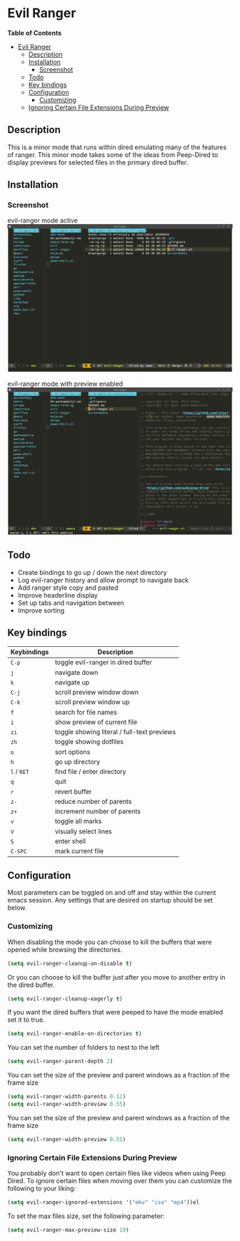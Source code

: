 # Evil Ranger

<!-- markdown-toc start - Don't edit this section. Run M-x markdown-toc/generate-toc again -->
**Table of Contents**

- [Evil Ranger](#evil-ranger)
    - [Description](#description)
    - [Installation](#installation)
        - [Screenshot](#screenshot)
    - [Todo](#todo)
    - [Key bindings](#key-bindings)
    - [Configuration](#configuration)
        - [Customizing](#customizing)
    - [Ignoring Certain File Extensions During Preview](#ignoring-certain-file-extensions-during-preview)

<!-- markdown-toc end -->

## Description

This is a minor mode that runs within dired emulating many of the features of
ranger. This minor mode takes some of the ideas from Peep-Dired to display
previews for selected files in the primary dired buffer.


## Installation

<!-- Once you have setup [Melpa](http://melpa.milkbox.net/#/getting-started) you can -->
<!-- use `package-install` command to install Evil Ranger. The package name is `evil-ranger`. -->

### Screenshot

evil-ranger mode active
![Ranger Mode Active](screenshots/evil-ranger.png)

evil-ranger mode with preview enabled
![Ranger Mode Active](screenshots/evil-ranger-preview.png)

## Todo

* Create bindings to go up / down the next directory
* Log evil-ranger history and allow prompt to navigate back
* Add ranger style copy and pasted
* Improve headerline display
* Set up tabs and navigation between
* Improve sorting

## Key bindings

| Keybindings | Description                                 |
| ----------- | --------------------------------------      |
| `C-p`       | toggle evil-ranger in dired buffer          |
| `j`         | navigate down                               |
| `k`         | navigate up                                 |
| `C-j`       | scroll preview window down                  |
| `C-k`       | scroll preview window up                    |
| `f`         | search for file names                       |
| `i`         | show preview of current file                |
| `zi`        | toggle showing literal / full-text previews |
| `zh`        | toggle showing dotfiles                     |
| `o`         | sort options                                |
| `h`         | go up directory                             |
| `l` / `RET` | find file / enter directory                 |
| `q`         | quit                                        |
| `r`         | revert buffer                               |
| `z-`        | reduce number of parents                    |
| `z+`        | increment number of parents                 |
| `v`         | toggle all marks                            |
| `V`         | visually select lines                       |
| `S`         | enter shell                                 |
| `C-SPC`     | mark current file                           |

## Configuration

Most parameters can be toggled on and off and stay within the current emacs
session. Any settings that are desired on startup should be set below. 

### Customizing

When disabling the mode you can choose to kill the buffers that were opened while browsing the directories.
```el
(setq evil-ranger-cleanup-on-disable t)
```

Or you can choose to kill the buffer just after you move to another entry in the dired buffer.
```el
(setq evil-ranger-cleanup-eagerly t)
```

If you want the dired buffers that were peeped to have the mode enabled set it to true.
```el
(setq evil-ranger-enable-on-directories t)
```

You can set the number of folders to nest to the left
```el
(setq evil-ranger-parent-depth 2)
```

You can set the size of the preview and parent windows as a fraction of the
frame size
```el
(setq evil-ranger-width-parents 0.12)
(setq evil-ranger-width-preview 0.55)
```

You can set the size of the preview and parent windows as a fraction of the
frame size
```el
(setq evil-ranger-width-preview 0.55)
```

### Ignoring Certain File Extensions During Preview

You probably don't want to open certain files like videos when using Peep Dired. To ignore certain files when moving over them you can customize the following to your liking:

```el
(setq evil-ranger-ignored-extensions '("mkv" "iso" "mp4"))el
```

To set the max files size, set the following parameter:

```el
(setq evil-ranger-max-preview-size 10)
```
